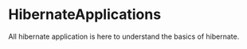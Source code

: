 HibernateApplications
=====================

All hibernate application is here to understand the basics of hibernate.